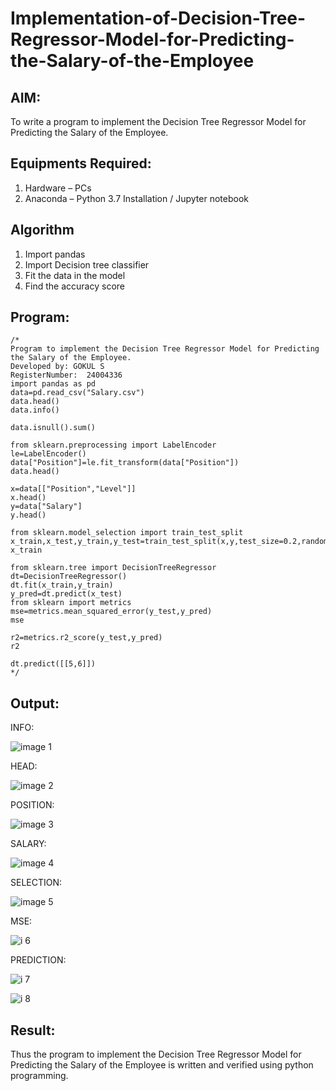 # Implementation-of-Decision-Tree-Regressor-Model-for-Predicting-the-Salary-of-the-Employee

## AIM:
To write a program to implement the Decision Tree Regressor Model for Predicting the Salary of the Employee.

## Equipments Required:
1. Hardware – PCs
2. Anaconda – Python 3.7 Installation / Jupyter notebook

## Algorithm
1. Import pandas
2. Import Decision tree classifier
3. Fit the data in the model
4. Find the accuracy score

## Program:
```
/*
Program to implement the Decision Tree Regressor Model for Predicting the Salary of the Employee.
Developed by: GOKUL S
RegisterNumber:  24004336
import pandas as pd
data=pd.read_csv("Salary.csv")
data.head()
data.info()

data.isnull().sum()

from sklearn.preprocessing import LabelEncoder
le=LabelEncoder()
data["Position"]=le.fit_transform(data["Position"])
data.head()

x=data[["Position","Level"]]
x.head()
y=data["Salary"]
y.head()

from sklearn.model_selection import train_test_split
x_train,x_test,y_train,y_test=train_test_split(x,y,test_size=0.2,random_state=2)
x_train

from sklearn.tree import DecisionTreeRegressor
dt=DecisionTreeRegressor()
dt.fit(x_train,y_train)
y_pred=dt.predict(x_test)
from sklearn import metrics
mse=metrics.mean_squared_error(y_test,y_pred)
mse

r2=metrics.r2_score(y_test,y_pred)
r2

dt.predict([[5,6]])
*/
```
## Output:
INFO:

![image 1](https://github.com/user-attachments/assets/ffbdda5c-dcb6-41bd-8b95-67e2ca4f3be7)

HEAD:

![image 2](https://github.com/user-attachments/assets/7878d9c8-e944-4958-8761-b6909be82296)

POSITION:

![image 3](https://github.com/user-attachments/assets/3daf3347-60d9-4ec4-9a32-64bf7bd31e47)

SALARY:

![image 4](https://github.com/user-attachments/assets/eb896f69-8c3f-4d40-8298-e7b29b6e95b7)

SELECTION:

![image 5](https://github.com/user-attachments/assets/dd9061b3-44a0-47e2-97fc-95d917aa5d82)

MSE:

![i 6](https://github.com/user-attachments/assets/5e8db707-0edb-4378-8d51-0d69fff5aa05)

PREDICTION:

![i 7](https://github.com/user-attachments/assets/a5f37399-2961-478d-901f-54de70b2c1eb)


![i 8](https://github.com/user-attachments/assets/783dd6ae-e812-4ffa-8920-daa399c56da3)
## Result:
Thus the program to implement the Decision Tree Regressor Model for Predicting the Salary of the Employee is written and verified using python programming.
